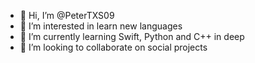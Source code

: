 - 👋 Hi, I’m @PeterTXS09
- 👀 I’m interested in learn new languages
- 🌱 I’m currently learning Swift, Python and C++ in deep
- 💞️ I’m looking to collaborate on social projects
<!---
PeterTXS09/PeterTXS09 is a ✨ special ✨ repository because its `README.md` (this file) appears on your GitHub profile.
You can click the Preview link to take a look at your changes.
--->
